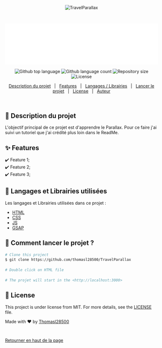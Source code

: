 <div align="center" id="top"> 
  <img src="./.github/app.gif" alt="TravelParallax" />

  &#xa0;

  <!-- <a href="https://TravelParallax.netlify.app">Demo</a> -->
</div>

<img src="img/logo.png" alt="logo" align="center">

<p align="center">
  <img alt="Github top language" src="https://img.shields.io/github/languages/top/thomasl28500/TravelParallax?color=56BEB8">

  <img alt="Github language count" src="https://img.shields.io/github/languages/count/thomasl28500/TravelParallax?color=56BEB8">

  <img alt="Repository size" src="https://img.shields.io/github/repo-size/thomasl28500/TravelParallax?color=56BEB8">

  <img alt="License" src="https://img.shields.io/github/license/thomasl28500/TravelParallax?color=56BEB8">

  <!-- <img alt="Github issues" src="https://img.shields.io/github/issues/thomasl28500/TravelParallax?color=56BEB8" /> -->

  <!-- <img alt="Github forks" src="https://img.shields.io/github/forks/thomasl28500/TravelParallax?color=56BEB8" /> -->

  <!-- <img alt="Github stars" src="https://img.shields.io/github/stars/thomasl28500/TravelParallax?color=56BEB8" /> -->
</p>

<!-- Status -->

<!-- <h4 align="center"> 
	🚧  TravelParallax 🚀 Under construction...  🚧
</h4> 

<hr> -->

<p align="center">
  <a href="#dart-Description-du-projet">Description du projet</a> &#xa0; | &#xa0; 
  <a href="#sparkles-features">Features</a> &#xa0; | &#xa0;
  <a href="#rocket-Langages-et-Librairies-utilisées">Langages / Librairies</a> &#xa0; | &#xa0;
  <a href="#checkered_flag-Comment-lancer-le-projet-?">Lancer le projet</a> &#xa0; | &#xa0;
  <a href="#memo-license">License</a> &#xa0; | &#xa0;
  <a href="https://github.com/thomasl28500" target="_blank">Auteur</a>
</p>

<br>

## :dart: Description du projet ##

L'objectif principal de ce projet est d'apprendre le Parallax. Pour ce faire j'ai suivi un tutoriel que j'ai crédité plus loin dans le ReadMe.

## :sparkles: Features ##

:heavy_check_mark: Feature 1;\
:heavy_check_mark: Feature 2;\
:heavy_check_mark: Feature 3;

## :rocket: Langages et Librairies utilisées ##

Les langages et Librairies utilisées dans ce projet :

- [HTML](https://developer.mozilla.org/fr/docs/Web/HTML)
- [CSS](https://developer.mozilla.org/fr/docs/Web/CSS)
- [JS](https://developer.mozilla.org/fr/docs/Web/JavaScript)
- [GSAP](https://gsap.com/)

## :checkered_flag: Comment lancer le projet ? ##

```bash
# Clone this project
$ git clone https://github.com/thomasl28500/TravelParallax

# Double click on HTML file

# The projet will start in the <http://localhost:3000>
```

## :memo: License ##

This project is under license from MIT. For more details, see the [LICENSE](LICENSE.md) file.


Made with :heart: by <a href="https://github.com/thomasl28500" target="_blank">Thomasl28500</a>

&#xa0;

<a href="#top">Retourner en haut de la page</a>
